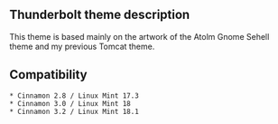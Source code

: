 ## Thunderbolt theme description

This theme is based mainly on the artwork of the Atolm Gnome Sehell theme and my previous Tomcat theme.

## Compatibility

    * Cinnamon 2.8 / Linux Mint 17.3
    * Cinnamon 3.0 / Linux Mint 18
    * Cinnamon 3.2 / Linux Mint 18.1
    
